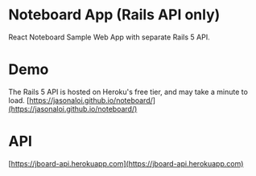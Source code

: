 # Noteboard App (Rails API only)
React Noteboard Sample Web App with separate Rails 5 API.

# Demo
The Rails 5 API is hosted on Heroku's free tier, and may take a minute to load.
[https://jasonaloi.github.io/noteboard/](https://jasonaloi.github.io/noteboard/)

# API
[https://jboard-api.herokuapp.com](https://jboard-api.herokuapp.com)
